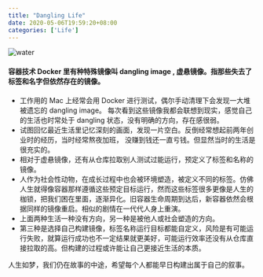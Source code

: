 ```yaml
---
title: "Dangling Life"
date: 2020-05-06T19:59:20+08:00
categories: ['Life']
---
```

![water](https://image.butou.ma/i/2023/07/19/64b7bb80206b7.png)
#### **容器技术 Docker 里有种特殊镜像叫 dangling image , 虚悬镜像。指那些失去了标签和名字但依然存在的镜像。**

- 工作用的 Mac 上经常会用 Docker 进行测试，偶尔手动清理下会发现一大堆被遗忘的 dangling image。 每次看到这些镜像我都会联想到现实，感觉自己的生活也时常处于 dangling 状态，没有明确的方向，存在感很弱。
- 试图回忆最近生活里记忆深刻的画面，发现一片空白。反倒经常想起前两年创业时的经历，当时经常熬夜加班， 没赚到钱还一直亏钱。但显然当时的生活是很充实的。
- 相对于虚悬镜像，还有从仓库拉取别人测试过能运行，预定义了标签和名称的镜像。
- 人作为社会性动物，在成长过程中也会被环境塑造，被定义不同的标签。仿佛人生就得像容器那样遵循这些预定目标运行，然而这些标签很多更像是人生的枷锁，把我们困在里面，逐渐异化。旧容器生命周期到达后，新容器依然会根据同样的镜像重启。相似的剧情在一代代人身上重演。
- 上面两种生活一种没有方向，另一种是被他人或社会塑造的方向。
- 第三种是选择自己构建镜像，标签名称运行目标都能自定义，风险是有可能运行失败，就算运行成功也不一定结果就更美好，可能运行效率还没有从仓库直接拉取的高。但构建的过程或许能让自己更接近生活的本质。

人生如梦，我们仍在故事的中途，希望每个人都能早日构建出属于自己的叙事。
